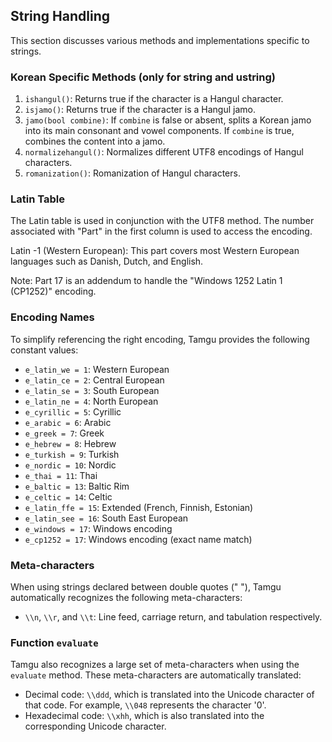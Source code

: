## String Handling

This section discusses various methods and implementations specific to strings.

### Korean Specific Methods (only for string and ustring)

1. `ishangul()`: Returns true if the character is a Hangul character.
2. `isjamo()`: Returns true if the character is a Hangul jamo.
3. `jamo(bool combine)`: If `combine` is false or absent, splits a Korean jamo into its main consonant and vowel components. If `combine` is true, combines the content into a jamo.
4. `normalizehangul()`: Normalizes different UTF8 encodings of Hangul characters.
5. `romanization()`: Romanization of Hangul characters.

### Latin Table

The Latin table is used in conjunction with the UTF8 method. The number associated with "Part" in the first column is used to access the encoding.

Latin -1 (Western European): This part covers most Western European languages such as Danish, Dutch, and English.

Note: Part 17 is an addendum to handle the "Windows 1252 Latin 1 (CP1252)" encoding.

### Encoding Names

To simplify referencing the right encoding, Tamgu provides the following constant values:

- `e_latin_we = 1`: Western European
- `e_latin_ce = 2`: Central European
- `e_latin_se = 3`: South European
- `e_latin_ne = 4`: North European
- `e_cyrillic = 5`: Cyrillic
- `e_arabic = 6`: Arabic
- `e_greek = 7`: Greek
- `e_hebrew = 8`: Hebrew
- `e_turkish = 9`: Turkish
- `e_nordic = 10`: Nordic
- `e_thai = 11`: Thai
- `e_baltic = 13`: Baltic Rim
- `e_celtic = 14`: Celtic
- `e_latin_ffe = 15`: Extended (French, Finnish, Estonian)
- `e_latin_see = 16`: South East European
- `e_windows = 17`: Windows encoding
- `e_cp1252 = 17`: Windows encoding (exact name match)

### Meta-characters

When using strings declared between double quotes (" "), Tamgu automatically recognizes the following meta-characters:

- `\\n`, `\\r`, and `\\t`: Line feed, carriage return, and tabulation respectively.

### Function `evaluate`

Tamgu also recognizes a large set of meta-characters when using the `evaluate` method. These meta-characters are automatically translated:

- Decimal code: `\\ddd`, which is translated into the Unicode character of that code. For example, `\\048` represents the character '0'.
- Hexadecimal code: `\\xhh`, which is also translated into the corresponding Unicode character.